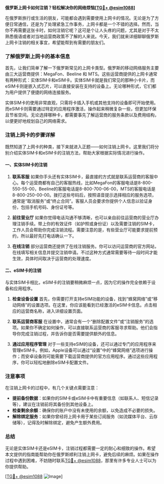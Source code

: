 **俄罗斯上网卡如何注销？轻松解决你的网络烦恼[[TG💪+ @esim1088](https://t.me/s/esim1088)]**

在俄罗斯旅行或生活的朋友，可能都会遇到需要使用上网卡的情况。无论是为了方便日常通信，还是为了处理紧急工作事务，上网卡都是一个不错的选择。然而，当你不再需要这张卡时，如何注销它呢？这可是个让人头疼的问题，尤其是对于不太熟悉俄语或者对当地运营商政策不了解的人来说。今天，我们就来详细聊聊俄罗斯上网卡注销的相关事宜，希望能帮到有需要的朋友们。

### 了解俄罗斯上网卡的基本信息

首先，让我们简单了解一下俄罗斯常见的上网卡类型。俄罗斯的移动网络服务主要由三大运营商提供：MegaFon、Beeline 和 MTS。这些运营商提供的上网卡通常有两种形式：实体SIM卡和eSIM卡。实体SIM卡就是我们常见的那种小卡片，而eSIM卡则是嵌入式芯片，可以直接安装在支持的设备上。无论哪种形式，它们都为用户提供了便捷的网络连接服务。

实体SIM卡的使用非常直观，只需将卡插入手机或其他支持的设备即可开始使用。而eSIM卡则需要通过特定的应用程序激活，操作起来稍微复杂一些，但更加环保且节省空间。无论选择哪种卡，都需要事先了解运营商的服务条款以及费用结构，以便更好地规划自己的网络需求。

### 注销上网卡的步骤详解

既然知道了上网卡的种类，接下来就进入正题——如何注销上网卡。这里我们将分别介绍实体SIM卡和eSIM卡的注销方法，帮助大家根据实际情况进行操作。

#### 一、实体SIM卡的注销

1. **联系客服**
   如果你手头还有实体SIM卡，最直接的方式就是联系运营商的客服中心。每个运营商都有自己的客服热线，比如MegaFon的客服电话是8-800-550-55-00，Beeline的客服电话是8-800-700-06-00，MTS的客服电话是8-800-250-00-00。拨打这些号码后，按照语音提示选择相应的服务选项，通常是“取消服务”或“终止合同”。客服人员会要求你提供个人信息以验证身份，包括手机号码、身份证号等。

2. **前往营业厅**
   如果你觉得电话沟通不够清晰，也可以亲自前往运营商的营业厅办理注销手续。带上你的有效证件（如护照或身份证）以及需要注销的SIM卡，工作人员会帮助你完成注销流程。需要注意的是，有些营业厅可能要求提前预约，所以最好先打电话确认一下。

3. **在线注销**
   部分运营商还提供了在线注销服务。你可以访问运营商的官方网站，在线填写相关信息并提交注销申请。不过这种方式通常需要等待一段时间才能生效，具体时间取决于运营商的处理速度。

#### 二、eSIM卡的注销

与实体SIM卡相比，eSIM卡的注销要稍微麻烦一点，因为它的操作完全依赖于设备和应用程序。

1. **检查设备设置**
   首先，你需要打开支持eSIM功能的设备，找到“蜂窝网络”或“移动网络”的设置选项。在这里，你应该能看到已经激活的eSIM卡信息。点击相应的运营商名称，进入详细设置页面。

2. **联系运营商客服**
   在设置中，通常会有一个“删除配置文件”或“注销服务”的选项。如果你不确定如何操作，可以直接联系运营商的客服寻求帮助。他们会指导你完成注销过程，并告诉你是否需要提供额外的信息。

3. **通过应用程序管理**
   对于一些支持eSIM的设备，还可以通过专门的应用程序来管理eSIM卡。例如，Apple设备可以通过“设置”中的“蜂窝网络”选项进行操作；而安卓设备则可能需要下载运营商提供的官方应用程序。通过这些应用程序，你可以轻松地删除eSIM卡配置文件。

### 注意事项

在注销上网卡的过程中，有几个关键点需要注意：

- **提前备份数据**：如果你的SIM卡或eSIM卡中有重要信息（如联系人、短信记录等），建议在注销前将其备份到其他设备上。
- **检查剩余余额**：确保你的账户中没有未使用的余额，以免造成不必要的损失。
- **解除绑定服务**：如果你曾经将上网卡用于某些订阅服务（如流媒体平台、云存储等），记得及时解除绑定，避免产生额外费用。

### 总结

无论是实体SIM卡还是eSIM卡，注销过程都需要一定的耐心和细致的操作。希望本文提供的指南能帮助你在俄罗斯顺利注销上网卡，避免后续的麻烦。如果在操作过程中遇到困难，不妨随时联系[TG💪+ @esim1088](https://t.me/s/esim1088)，那里有许多专业人士可以为你提供帮助。

[[TG💪+ @esim1088](https://t.me/s/esim1088) ![Image](https://i.postimg.cc/4NQfJmqS/Snipaste-2025-05-13-00-14-12.png)]